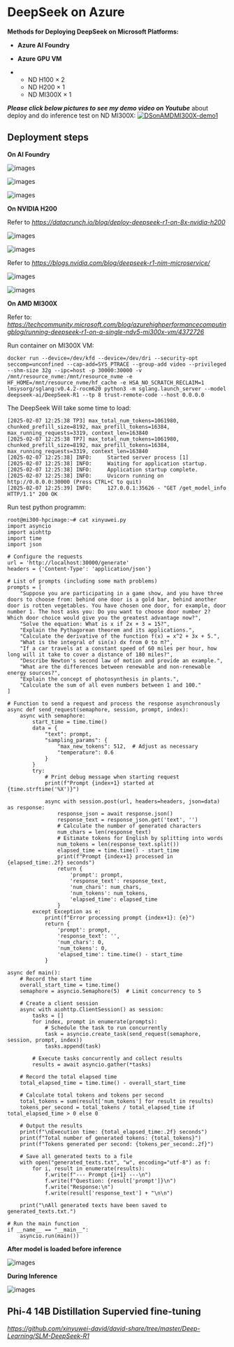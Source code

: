 # DeepSeek on Azure

**Methods for Deploying DeepSeek on Microsoft Platforms:**

- **Azure AI Foundry**   

- **Azure GPU VM**    

- - ND H100 × 2    
  - ND H200 × 1    
  - ND MI300X × 1  

  

***Please click below pictures to see my demo video on Youtube*** about deploy and do inference test on ND MI300X:
[![DSonAMDMI300X-demo1](https://raw.githubusercontent.com/xinyuwei-david/david-share/refs/heads/master/IMAGES/6.webp)](https://youtu.be/R2ug8BmQB6Y)



## Deployment steps

**On AI Foundry**

![images](https://github.com/xinyuwei-david/david-share/blob/master/Deep-Learning/DeepSeek-R1-on-Azure/images/4.png)

![images](https://github.com/xinyuwei-david/david-share/blob/master/Deep-Learning/DeepSeek-R1-on-Azure/images/5.png)

![images](https://github.com/xinyuwei-david/david-share/blob/master/Deep-Learning/DeepSeek-R1-on-Azure/images/6.png)

**On NVIDIA H200**

Refer to *https://datacrunch.io/blog/deploy-deepseek-r1-on-8x-nvidia-h200*

![images](https://github.com/xinyuwei-david/david-share/blob/master/Deep-Learning/DeepSeek-R1-on-Azure/images/1.png)

![images](https://github.com/xinyuwei-david/david-share/blob/master/Deep-Learning/DeepSeek-R1-on-Azure/images/2.png)

Refer to *https://blogs.nvidia.com/blog/deepseek-r1-nim-microservice/*

![images](https://github.com/xinyuwei-david/david-share/blob/master/Deep-Learning/DeepSeek-R1-on-Azure/images/3.png)

![images](https://github.com/xinyuwei-david/david-share/blob/master/Deep-Learning/DeepSeek-R1-on-Azure/images/4.png)



**On AMD MI300X**

Refer to: *https://techcommunity.microsoft.com/blog/azurehighperformancecomputingblog/running-deepseek-r1-on-a-single-ndv5-mi300x-vm/4372726*

Run container on MI300X VM:

```
docker run --device=/dev/kfd --device=/dev/dri --security-opt seccomp=unconfined --cap-add=SYS_PTRACE --group-add video --privileged --shm-size 32g --ipc=host -p 30000:30000 -v /mnt/resource_nvme:/mnt/resource_nvme -e HF_HOME=/mnt/resource_nvme/hf_cache -e HSA_NO_SCRATCH_RECLAIM=1 lmsysorg/sglang:v0.4.2-rocm620 python3 -m sglang.launch_server --model deepseek-ai/DeepSeek-R1 --tp 8 trust-remote-code --host 0.0.0.0
```

The DeepSeek Will take some time to load:

```
[2025-02-07 12:25:38 TP3] max_total_num_tokens=1061980, chunked_prefill_size=8192, max_prefill_tokens=16384, max_running_requests=3319, context_len=163840
[2025-02-07 12:25:38 TP7] max_total_num_tokens=1061980, chunked_prefill_size=8192, max_prefill_tokens=16384, max_running_requests=3319, context_len=163840
[2025-02-07 12:25:38] INFO:     Started server process [1]
[2025-02-07 12:25:38] INFO:     Waiting for application startup.
[2025-02-07 12:25:38] INFO:     Application startup complete.
[2025-02-07 12:25:38] INFO:     Uvicorn running on http://0.0.0.0:30000 (Press CTRL+C to quit)
[2025-02-07 12:25:39] INFO:     127.0.0.1:35626 - "GET /get_model_info HTTP/1.1" 200 OK
```

Run test python programm:

```
root@mi300-hpcimage:~# cat xinyuwei.py 
import asyncio  
import aiohttp  
import time  
import json  
  
# Configure the requests  
url = 'http://localhost:30000/generate'  
headers = {'Content-Type': 'application/json'}  
  
# List of prompts (including some math problems)  
prompts = [  
    "Suppose you are participating in a game show, and you have three doors to choose from: behind one door is a gold bar, behind another door is rotten vegetables. You have chosen one door, for example, door number 1. The host asks you: Do you want to choose door number 2? Which door choice would give you the greatest advantage now?",  
    "Solve the equation: What is x if 2x + 3 = 15?",  
    "Explain the Pythagorean theorem and its applications.",  
    "Calculate the derivative of the function f(x) = x^2 + 3x + 5.",  
    "What is the integral of sin(x) dx from 0 to π?",  
    "If a car travels at a constant speed of 60 miles per hour, how long will it take to cover a distance of 180 miles?",  
    "Describe Newton's second law of motion and provide an example.",  
    "What are the differences between renewable and non-renewable energy sources?",  
    "Explain the concept of photosynthesis in plants.",  
    "Calculate the sum of all even numbers between 1 and 100."  
]  
  
# Function to send a request and process the response asynchronously  
async def send_request(semaphore, session, prompt, index):  
    async with semaphore:  
        start_time = time.time()  
        data = {  
            "text": prompt,  
            "sampling_params": {  
                "max_new_tokens": 512,  # Adjust as necessary  
                "temperature": 0.6  
            }  
        }  
        try:  
            # Print debug message when starting request  
            print(f"Prompt {index+1} started at {time.strftime('%X')}")  
  
            async with session.post(url, headers=headers, json=data) as response:  
                response_json = await response.json()  
                response_text = response_json.get('text', '')  
                # Calculate the number of generated characters  
                num_chars = len(response_text)  
                # Estimate tokens for English by splitting into words  
                num_tokens = len(response_text.split())  
                elapsed_time = time.time() - start_time  
                print(f"Prompt {index+1} processed in {elapsed_time:.2f} seconds")  
                return {  
                    'prompt': prompt,  
                    'response_text': response_text,  
                    'num_chars': num_chars,  
                    'num_tokens': num_tokens,  
                    'elapsed_time': elapsed_time  
                }  
        except Exception as e:  
            print(f"Error processing prompt {index+1}: {e}")  
            return {  
                'prompt': prompt,  
                'response_text': '',  
                'num_chars': 0,  
                'num_tokens': 0,  
                'elapsed_time': time.time() - start_time  
            }  
  
async def main():  
    # Record the start time  
    overall_start_time = time.time()  
    semaphore = asyncio.Semaphore(5)  # Limit concurrency to 5  
  
    # Create a client session  
    async with aiohttp.ClientSession() as session:  
        tasks = []  
        for index, prompt in enumerate(prompts):  
            # Schedule the task to run concurrently  
            task = asyncio.create_task(send_request(semaphore, session, prompt, index))  
            tasks.append(task)  
  
        # Execute tasks concurrently and collect results  
        results = await asyncio.gather(*tasks)  
  
    # Record the total elapsed time  
    total_elapsed_time = time.time() - overall_start_time  
  
    # Calculate total tokens and tokens per second  
    total_tokens = sum(result['num_tokens'] for result in results)  
    tokens_per_second = total_tokens / total_elapsed_time if total_elapsed_time > 0 else 0  
  
    # Output the results  
    print(f"\nExecution time: {total_elapsed_time:.2f} seconds")  
    print(f"Total number of generated tokens: {total_tokens}")  
    print(f"Tokens generated per second: {tokens_per_second:.2f}")  
  
    # Save all generated texts to a file  
    with open("generated_texts.txt", "w", encoding="utf-8") as f:  
        for i, result in enumerate(results):  
            f.write(f"--- Prompt {i+1} ---\n")  
            f.write(f"Question: {result['prompt']}\n")  
            f.write("Response:\n")  
            f.write(result['response_text'] + "\n\n")  
  
    print("\nAll generated texts have been saved to generated_texts.txt.")  
  
# Run the main function  
if __name__ == "__main__":  
    asyncio.run(main())
```



**After model is loaded before inference**

![images](https://github.com/xinyuwei-david/david-share/blob/master/Deep-Learning/DeepSeek-R1-on-Azure/images/5.png)

**During Inference**

![images](https://github.com/xinyuwei-david/david-share/blob/master/Deep-Learning/DeepSeek-R1-on-Azure/images/6.png)



## **Phi-4 14B Distillation** **Supervied** **fine-tuning**

*https://github.com/xinyuwei-david/david-share/tree/master/Deep-Learning/SLM-DeepSeek-R1*